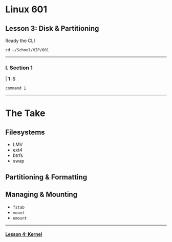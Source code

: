 # Linux 601
## Lesson 3: Disk & Partitioning

Ready the CLI

```console
cd ~/School/VIP/601
```

___

### I. Section 1

| **1** :$

```console
command 1
```


___

# The Take
## Filesystems
- LMV
- ext4
- btrfs
- swap
## Partitioning & Formatting
## Managing & Mounting
- `fstab`
- `mount`
- `umount`

___

#### [Lesson 4: Kernel](https://github.com/inkVerb/vip/blob/master/601/Lesson-04.md)